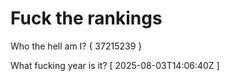 # Fuck the rankings

Who the hell am I?
{ 37215239 }

What fucking year is it?
[ 2025-08-03T14:06:40Z ]
